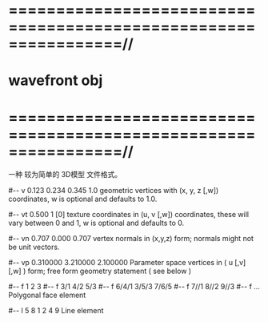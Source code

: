 
# ================================================================//
#                     wavefront obj
# ================================================================//
一种 较为简单的 3D模型 文件格式。


#--  v 0.123 0.234 0.345 1.0
    geometric vertices
    with (x, y, z [,w]) coordinates, 
    w is optional and defaults to 1.0.





#-- vt 0.500 1 [0]
    texture coordinates
    in (u, v [,w]) coordinates, 
    these will vary between 0 and 1, 
    w is optional and defaults to 0.


#-- vn 0.707 0.000 0.707
    vertex normals 
    in (x,y,z) form; 
    normals might not be unit vectors.


#-- vp 0.310000 3.210000 2.100000
    Parameter space vertices 
    in ( u [,v] [,w] ) form; 
    free form geometry statement ( see below )


#-- f 1 2 3
#-- f 3/1 4/2 5/3
#-- f 6/4/1 3/5/3 7/6/5
#-- f 7//1 8//2 9//3
#-- f ...
    Polygonal face element 


#-- l 5 8 1 2 4 9
    Line element 


















